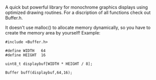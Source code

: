 A quick but powerful library for monochrome graphics displays using optimized drawing routines.
For a discription of all functions check out Buffer.h.

It doesn't use malloc() to allocate memory dynamically, so you have to create the memory area by yourself!
Example:   

```
#include <Buffer.h>

#define WIDTH   64
#define HEIGHT  16

uint8_t displaybuf[WIDTH * HEIGHT / 8];

Buffer buff(displaybuf,64,16);
```
